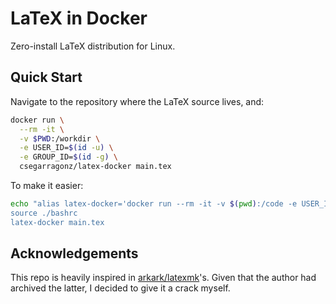 # LaTeX in Docker

Zero-install LaTeX distribution for Linux.

## Quick Start

Navigate to the repository where the LaTeX source lives, and:

```bash
docker run \
  --rm -it \
  -v $PWD:/workdir \
  -e USER_ID=$(id -u) \
  -e GROUP_ID=$(id -g) \
  csegarragonz/latex-docker main.tex
```

To make it easier:

```bash
echo "alias latex-docker='docker run --rm -it -v $(pwd):/code -e USER_ID=$(id -u) -e GROUP_ID=$(id -g) csegarragonz/latex-docker' >> ./bashrc
source ./bashrc
latex-docker main.tex
```

## Acknowledgements

This repo is heavily inspired in [arkark/latexmk](https://github.com/arkar/latexmk)'s.
Given that the author had archived the latter, I decided to give it a crack
myself.
